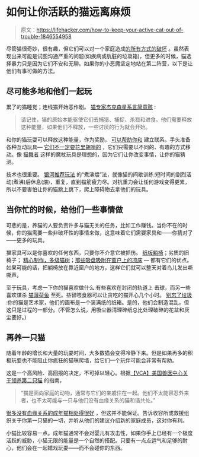 # 如何让你活跃的猫远离麻烦

> 原文：<https://lifehacker.com/how-to-keep-your-active-cat-out-of-trouble-1846554958>

尽管猫很奇妙，很有趣，但它们可以对一个家庭造成[的所有方式](https://lifehacker.com/why-cats-knock-stuff-over-and-how-to-prevent-it-1747609650)[的破坏](https://lifehacker.com/protect-your-houseplants-from-your-cats-with-citrus-pee-1684240739) 。虽然表现出来可能是试图沟通严重的问题(如疾病或肮脏的垃圾箱)，但更多的时候，猫选择暴力只是因为它们不安和无聊。如果你的小恶魔坚定地站在第二阵营，以下是让他们有事可做的方法。



## 尽可能多地和他们一起玩

累了的猫睡觉；连线猫开始恶作剧。 [猫专家杰克森星系言简意赅](https://www.jacksongalaxy.com/blog/resolutions-for-a-healthy-cat-play-therapy/) :

> 请记住，猫的原始本能驱使它们去捕猎、捕捉、杀戮和进食。他们需要释放这种能量，如果他们不释放，一些讨厌的行为就会开始。

和你的猫玩耍可以释放这种能量，作为奖励， [可以帮助你和](https://lifehacker.com/how-to-get-a-cat-to-like-you-1828501761) 建立联系。手头准备各种互动玩具— [它们不一定要花里胡哨的](https://lifehacker.com/the-best-diy-pet-toys-you-can-make-from-stuff-in-your-h-1794060959) ，它们只需要以不同的、有趣的方式移动。像 [猫舞者](https://www.catdancer.com/product/test-toy/) 这样的魔杖玩具是理想的，因为它们让你改变事情，让你的猫猜测。

技术也很重要。 [银河推荐玩法](https://www.jacksongalaxy.com/blog/resolutions-for-a-healthy-cat-play-therapy/) 的“煮沸煨”法，就像猫的间歇训练:短时间的剧烈活动(煮沸)后休息(煨)，重复，直到猫筋疲力尽。对抗重力会让任何游戏变得更累，所以不要害怕让你的猫跳上跳下，爬上障碍物去拿他们的玩具。

## 当你忙的时候，给他们一些事情做

可悲的是，养猫的人要负责许多与猫无关的任务，比如工作赚钱。当你不在的时候，你的猫需要一些非破坏性的事情来做，这意味着它们需要家具和——你猜对了——更多的玩具。

猫家具可以是你喜欢的任何东西，只要你不介意它被抓伤。 [纸板躺椅](https://amzn.to/3w2cJq0)；劣质的旧椅子； [精心制作，多级猫树](https://amzn.to/3ff8UIo)；[那些吸盘吸附在窗户上的凉床](https://amzn.to/3sphiZl) — 都有它们的优点。如果可能的话，把躺椅放在靠近窗户的地方，这样它们就可以整天对着鸟儿发出嘶嘶声。

至于玩具，考虑一下你的猫喜欢做什么:有些喜欢在封闭的轨道上 击球，而另一些喜欢谋杀 [猫薄荷鱼](https://amzn.to/39fzEV0) 至死。益智喂食器可以让贪吃的猫开心几个小时。 [别忘了垃圾](https://lifehacker.com/let-your-cat-be-trash-1845956578) :你的猫是艺术家，他们的画布是一个装满纸的纸箱。是的，他们会制造混乱，但这只是过程的一部分。(不管怎么说，用吸尘器清理碎纸总比处理破碎的花盆和灰尘要好。)

## 再养一只猫

随着年龄的增长和大量的玩耍时间，大多数猫会变得冷静下来。但是如果再多的积极玩耍也不能阻止你疯狂的猫咪爬墙，给它们一个玩伴可能会非常有帮助。

这是一个高风险、高回报的决定，不可掉以轻心。根据[【VCA】美国兽医中心关于领养第二只猫](https://vcahospitals.com/know-your-pet/considerations-when-getting-a-second-cat) 的指南，

> “猫是面向家庭的动物，通常与它们的亲戚住在一起。他们不太能容忍外来者，也不太可能与一只与他们没有血缘关系的猫和谐共处。”

[很多没有血缘关系的成年猫相处得很好](https://lifehacker.com/how-to-get-two-cats-to-like-each-other-1835817910) ，但这并不能保证。告诉收容所或救援组织关于你第一只猫的一切，并听从他们的建议介绍新的家庭成员，这对你有利。

小猫比较容易一点。成年猫通常不会对婴儿有攻击性，如果你手上已经有一个极度活跃的威胁，小猫无限的能量是一个自然的搭配。只要有一点点运气和足够的耐心，他们会在一起嬉戏玩耍——而不会碰你的东西。